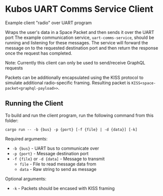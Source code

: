 # Kubos UART Comms Service Client

Example client "radio" over UART program

Wraps the user's data in a Space Packet and then sends it over the UART port
The example communication service, `uart-comms-service`, should be running and listening for
these messages.
The service will forward the message on to the requested destination port and then return the
response once the request has completed.

Note: Currently this client can only be used to send/receive GraphQL requests

Packets can be additionally encapsulated using the KISS protocol to simulate additional
radio-specific framing. Resulting packet is `KISS<space-packet<graphql-payload>>`.

## Running the Client

To build and run the client program, run the following command from this folder:

    cargo run -- -b {bus} -p {port} [-f {file} | -d {data}] [-k]
    
Required arguments:

- `-b {bus}` - UART bus to communicate over
- `-p {port}` - Message destination port
- `-f {file}` or `-d {data]` - Message to transmit
    - `file` - File to read message data from
    - `data` - Raw string to send as message
    
Optional arguments:

- `-k` - Packets should be encased with KISS framing